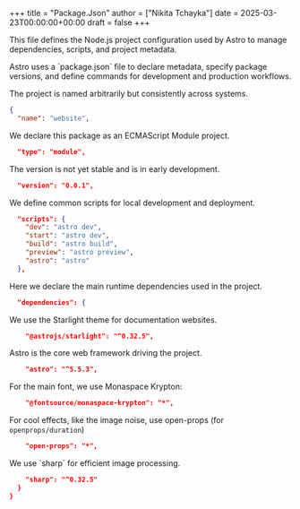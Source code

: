 +++
title = "Package.Json"
author = ["Nikita Tchayka"]
date = 2025-03-23T00:00:00+00:00
draft = false
+++

This file defines the Node.js project configuration used by Astro to manage dependencies, scripts, and project metadata.

Astro uses a \`package.json\` file to declare metadata, specify package versions, and define commands for development and production workflows.

The project is named arbitrarily but consistently across systems.

```json
{
  "name": "website",
```

We declare this package as an ECMAScript Module project.

```json
  "type": "module",
```

The version is not yet stable and is in early development.

```json
  "version": "0.0.1",
```

We define common scripts for local development and deployment.

```json
  "scripts": {
    "dev": "astro dev",
    "start": "astro dev",
    "build": "astro build",
    "preview": "astro preview",
    "astro": "astro"
  },
```

Here we declare the main runtime dependencies used in the project.

```json
  "dependencies": {
```

We use the Starlight theme for documentation websites.

```json
    "@astrojs/starlight": "^0.32.5",
```

Astro is the core web framework driving the project.

```json
    "astro": "^5.5.3",
```

For the main font, we use Monaspace Krypton:

```json
    "@fontsource/monaspace-krypton": "*",
```

For cool effects, like the image noise, use open-props (for `openprops/duration`)

```json
    "open-props": "*",
```

We use \`sharp\` for efficient image processing.

```json
    "sharp": "^0.32.5"
  }
}
```
